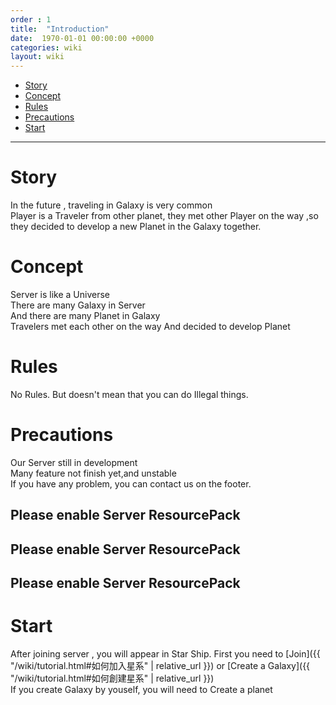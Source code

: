 ```yaml
---
order : 1
title:  "Introduction"
date:  1970-01-01 00:00:00 +0000
categories: wiki
layout: wiki
---
```


- [Story](#Story)
- [Concept](#Concept)
- [Rules](#Rules)
- [Precautions](#Precautions)
- [Start](#Start)

---

# Story

In the future , traveling in Galaxy is very common  
Player is a Traveler from other planet, they met other Player on the way ,so they decided to develop a new Planet in the Galaxy together.

# Concept

Server is like a Universe  
There are many Galaxy in Server  
And there are many Planet in Galaxy  
Travelers met each other on the way
And decided to develop Planet

# Rules

No Rules.
But doesn't mean that you can do Illegal things.

# Precautions

Our Server still in development  
Many feature not finish yet,and unstable  
If you have any problem, you can contact us on the footer.

## Please enable Server ResourcePack

## Please enable Server ResourcePack

## Please enable Server ResourcePack

# Start

After joining server , you will appear in Star Ship.
First you need to [Join]({{ "/wiki/tutorial.html#如何加入星系" | relative_url }}) or [Create a Galaxy]({{ "/wiki/tutorial.html#如何創建星系" | relative_url }})  
If you create Galaxy by youself, you will need to Create a planet

